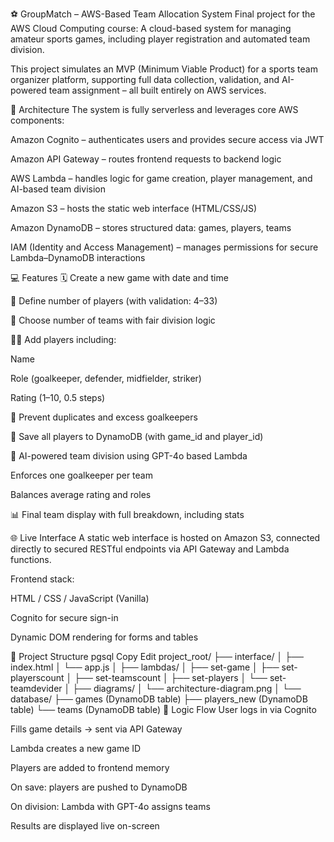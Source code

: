 ⚽ GroupMatch – AWS-Based Team Allocation System
Final project for the AWS Cloud Computing course:
A cloud-based system for managing amateur sports games, including player registration and automated team division.

This project simulates an MVP (Minimum Viable Product) for a sports team organizer platform, supporting full data collection, validation, and AI-powered team assignment – all built entirely on AWS services.

🧩 Architecture
The system is fully serverless and leverages core AWS components:

Amazon Cognito – authenticates users and provides secure access via JWT

Amazon API Gateway – routes frontend requests to backend logic

AWS Lambda – handles logic for game creation, player management, and AI-based team division

Amazon S3 – hosts the static web interface (HTML/CSS/JS)

Amazon DynamoDB – stores structured data: games, players, teams

IAM (Identity and Access Management) – manages permissions for secure Lambda–DynamoDB interactions

💻 Features
🗓️ Create a new game with date and time

👥 Define number of players (with validation: 4–33)

🧩 Choose number of teams with fair division logic

🧍‍♂️ Add players including:

Name

Role (goalkeeper, defender, midfielder, striker)

Rating (1–10, 0.5 steps)

🚫 Prevent duplicates and excess goalkeepers

💾 Save all players to DynamoDB (with game_id and player_id)

🧠 AI-powered team division using GPT-4o based Lambda

Enforces one goalkeeper per team

Balances average rating and roles

📊 Final team display with full breakdown, including stats

🌐 Live Interface
A static web interface is hosted on Amazon S3, connected directly to secured RESTful endpoints via API Gateway and Lambda functions.

Frontend stack:

HTML / CSS / JavaScript (Vanilla)

Cognito for secure sign-in

Dynamic DOM rendering for forms and tables

📂 Project Structure
pgsql
Copy
Edit
project_root/
├── interface/
│   ├── index.html
│   └── app.js
│
├── lambdas/
│   ├── set-game
│   ├── set-playerscount
│   ├── set-teamscount
│   ├── set-players
│   └── set-teamdevider
│
├── diagrams/
│   └── architecture-diagram.png
│
└── database/
    ├── games (DynamoDB table)
    ├── players_new (DynamoDB table)
    └── teams (DynamoDB table)
🧠 Logic Flow
User logs in via Cognito

Fills game details → sent via API Gateway

Lambda creates a new game ID

Players are added to frontend memory

On save: players are pushed to DynamoDB

On division: Lambda with GPT-4o assigns teams

Results are displayed live on-screen
